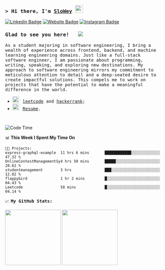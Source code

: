 ### <samp>&gt; Hi there, I'm <a href="https://www.slowey.works/" target="_blank">SloWey</a> <img src="https://media.giphy.com/media/hvRJCLFzcasrR4ia7z/giphy.gif" width="25"> </samp>

[![Linkedin Badge](https://img.shields.io/badge/-LinkedIn-0e76a8?style=flat-square&logo=Linkedin&logoColor=white)](https://linkedin.com/in/sloweyne)
[![Website Badge](https://img.shields.io/badge/Website-3b5998?style=flat-square&logo=google-chrome&logoColor=white)](https://slowey.works)
[![Instagram Badge](https://img.shields.io/badge/-Instagram-e4405f?style=flat-square&logo=Instagram&logoColor=white)](https://instagram.com/slowey.psd/)

### <samp>Glad to see you here! &nbsp; ![](https://komarev.com/ghpvc/?username=sloweyyy&style=flat-square)

<samp> As a student majoring in software engineering, I bring a wealth of experience across frontend, backend, and machine learning engineering domains. Just like a full-stack software engineer, I am passionate about programming, writing, speaking, and exploring new destinations. My approach to software engineering mirrors my commitment to meticulous attention to detail and a deep-seated desire to create impactful solutions. This compels me to work on projects that have the potential to make a meaningful difference in the world.


-   <img src="https://github.com/Gapur/Gapur/blob/main/assets/lightning.gif?raw=true" width="21" />&nbsp;&nbsp; <samp>[leetcode](https://leetcode.com/slowey/) and [hackerrank](https://www.hackerrank.com/profile/slowey);
-   <img src="https://github.com/Gapur/Gapur/blob/main/assets/doc.gif?raw=true" width="21" />&nbsp;&nbsp; <samp>[Resume](https://drive.google.com/uc?export=download&id=14VcPD_mXkNDaLmYK5KaqwgBboKu0CQcC).

</br>

<!--START_SECTION:waka-->
![Code Time](http://img.shields.io/badge/Code%20Time-185%20hrs%204%20mins-blue)

📊 **This Week I Spent My Time On** 

```text
🐱‍💻 Projects: 
express-graphql-example  11 hrs 6 mins       ████████████░░░░░░░░░░░░░   47.32 % 
OnlineContestManagementSy4 hrs 50 mins       █████░░░░░░░░░░░░░░░░░░░░   20.62 % 
studentmanagement        3 hrs               ███░░░░░░░░░░░░░░░░░░░░░░   12.82 % 
flappybird               1 hr 2 mins         █░░░░░░░░░░░░░░░░░░░░░░░░   04.43 % 
Leetcode                 58 mins             █░░░░░░░░░░░░░░░░░░░░░░░░   04.14 % 
```


<!--END_SECTION:waka-->

📈 **<samp>My GitHub Stats:**

<p>
  <img height="180em" src="https://github-readme-stats.vercel.app/api?username=sloweyyy&show_icons=true&hide_border=true&&count_private=true&include_all_commits=true&theme=transparent&include_orgs=true" />
  <img height="180em" src="https://github-readme-stats.vercel.app/api/top-langs/?username=sloweyyy&show_icons=true&hide_border=true&layout=compact&langs_count=10&theme=transparent&include_orgs=true&exclude_repo=Facial-expression-recognition-through-Portrait-Images,CS114.O11-22521145,CS114.O11-FinalProject"/>
</p>

<!--START_SECTION:SHOW_OS-->
<!--END_SECTION:SHOW_OS-->
